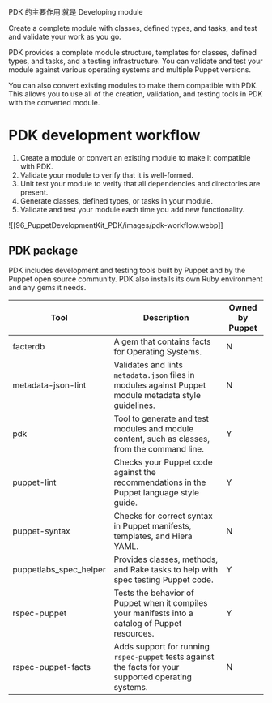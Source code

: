
PDK 的主要作用 就是 Developing module


Create a complete module with classes, defined types, and tasks, and test and validate your work as you go.

PDK provides a complete module structure, templates for classes, defined types, and tasks, and a testing infrastructure. You can validate and test your module against various operating systems and multiple Puppet versions.

You can also convert existing modules to make them compatible with PDK. This allows you to use all of the creation, validation, and testing tools in PDK with the converted module.


# PDK development workflow

1. Create a module or convert an existing module to make it compatible with PDK.    
2. Validate your module to verify that it is well-formed.
3. Unit test your module to verify that all dependencies and directories are present.
4. Generate classes, defined types, or tasks in your module.
5. Validate and test your module each time you add new functionality.


![[96_PuppetDevelopmentKit_PDK/images/pdk-workflow.webp]]

## PDK package

PDK includes development and testing tools built by Puppet and by the Puppet open source community. PDK also installs its own Ruby environment and any gems it needs.

|Tool|Description|Owned by Puppet|
|---|---|---|
|facterdb|A gem that contains facts for Operating Systems.|N|
|metadata-json-lint|Validates and lints `metadata.json` files in modules against Puppet module metadata style guidelines.|N|
|pdk|Tool to generate and test modules and module content, such as classes, from the command line.|Y|
|puppet-lint|Checks your Puppet code against the recommendations in the Puppet language style guide.|Y|
|puppet-syntax|Checks for correct syntax in Puppet manifests, templates, and Hiera YAML.|N|
|puppetlabs_spec_helper|Provides classes, methods, and Rake tasks to help with spec testing Puppet code.|Y|
|rspec-puppet|Tests the behavior of Puppet when it compiles your manifests into a catalog of Puppet resources.|Y|
|rspec-puppet-facts|Adds support for running `rspec-puppet` tests against the facts for your supported operating systems.|N|





